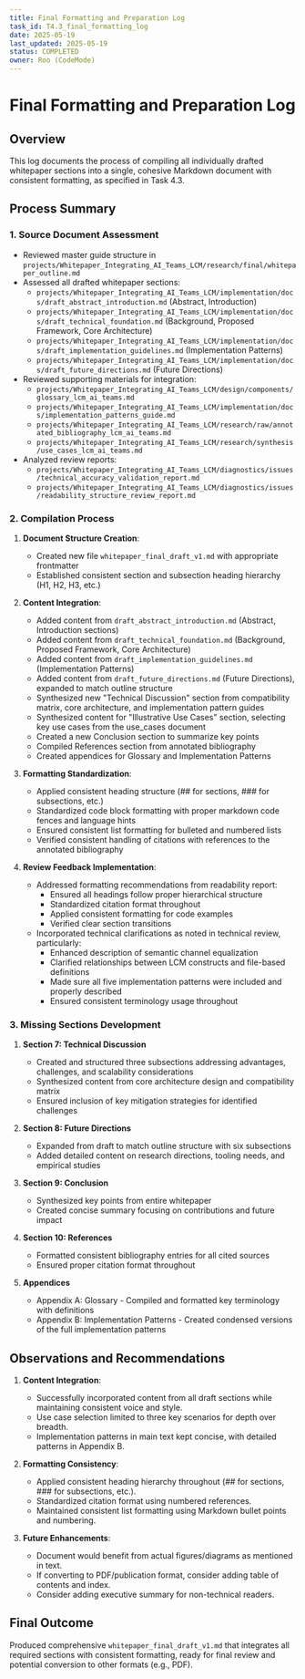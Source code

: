 ```yaml
---
title: Final Formatting and Preparation Log
task_id: T4.3_final_formatting_log
date: 2025-05-19
last_updated: 2025-05-19
status: COMPLETED
owner: Roo (CodeMode)
---
```


# Final Formatting and Preparation Log

## Overview
This log documents the process of compiling all individually drafted whitepaper sections into a single, cohesive Markdown document with consistent formatting, as specified in Task 4.3.

## Process Summary

### 1. Source Document Assessment
- Reviewed master guide structure in `projects/Whitepaper_Integrating_AI_Teams_LCM/research/final/whitepaper_outline.md`
- Assessed all drafted whitepaper sections:
  - `projects/Whitepaper_Integrating_AI_Teams_LCM/implementation/docs/draft_abstract_introduction.md` (Abstract, Introduction)
  - `projects/Whitepaper_Integrating_AI_Teams_LCM/implementation/docs/draft_technical_foundation.md` (Background, Proposed Framework, Core Architecture)
  - `projects/Whitepaper_Integrating_AI_Teams_LCM/implementation/docs/draft_implementation_guidelines.md` (Implementation Patterns)
  - `projects/Whitepaper_Integrating_AI_Teams_LCM/implementation/docs/draft_future_directions.md` (Future Directions)
- Reviewed supporting materials for integration:
  - `projects/Whitepaper_Integrating_AI_Teams_LCM/design/components/glossary_lcm_ai_teams.md`
  - `projects/Whitepaper_Integrating_AI_Teams_LCM/implementation/docs/implementation_patterns_guide.md`
  - `projects/Whitepaper_Integrating_AI_Teams_LCM/research/raw/annotated_bibliography_lcm_ai_teams.md`
  - `projects/Whitepaper_Integrating_AI_Teams_LCM/research/synthesis/use_cases_lcm_ai_teams.md`
- Analyzed review reports:
  - `projects/Whitepaper_Integrating_AI_Teams_LCM/diagnostics/issues/technical_accuracy_validation_report.md`
  - `projects/Whitepaper_Integrating_AI_Teams_LCM/diagnostics/issues/readability_structure_review_report.md`

### 2. Compilation Process
1. **Document Structure Creation**:
   - Created new file `whitepaper_final_draft_v1.md` with appropriate frontmatter
   - Established consistent section and subsection heading hierarchy (H1, H2, H3, etc.)

2. **Content Integration**:
   - Added content from `draft_abstract_introduction.md` (Abstract, Introduction sections)
   - Added content from `draft_technical_foundation.md` (Background, Proposed Framework, Core Architecture)
   - Added content from `draft_implementation_guidelines.md` (Implementation Patterns)
   - Added content from `draft_future_directions.md` (Future Directions), expanded to match outline structure
   - Synthesized new "Technical Discussion" section from compatibility matrix, core architecture, and implementation pattern guides
   - Synthesized content for "Illustrative Use Cases" section, selecting key use cases from the use_cases document
   - Created a new Conclusion section to summarize key points
   - Compiled References section from annotated bibliography
   - Created appendices for Glossary and Implementation Patterns

3. **Formatting Standardization**:
   - Applied consistent heading structure (## for sections, ### for subsections, etc.)
   - Standardized code block formatting with proper markdown code fences and language hints
   - Ensured consistent list formatting for bulleted and numbered lists
   - Verified consistent handling of citations with references to the annotated bibliography

4. **Review Feedback Implementation**:
   - Addressed formatting recommendations from readability report:
     - Ensured all headings follow proper hierarchical structure
     - Standardized citation format throughout
     - Applied consistent formatting for code examples
     - Verified clear section transitions
   - Incorporated technical clarifications as noted in technical review, particularly:
     - Enhanced description of semantic channel equalization
     - Clarified relationships between LCM constructs and file-based definitions
     - Made sure all five implementation patterns were included and properly described
     - Ensured consistent terminology usage throughout

### 3. Missing Sections Development

1. **Section 7: Technical Discussion**
   - Created and structured three subsections addressing advantages, challenges, and scalability considerations
   - Synthesized content from core architecture design and compatibility matrix
   - Ensured inclusion of key mitigation strategies for identified challenges

2. **Section 8: Future Directions**
   - Expanded from draft to match outline structure with six subsections
   - Added detailed content on research directions, tooling needs, and empirical studies

3. **Section 9: Conclusion**
   - Synthesized key points from entire whitepaper
   - Created concise summary focusing on contributions and future impact

4. **Section 10: References**
   - Formatted consistent bibliography entries for all cited sources
   - Ensured proper citation format throughout

5. **Appendices**
   - Appendix A: Glossary - Compiled and formatted key terminology with definitions
   - Appendix B: Implementation Patterns - Created condensed versions of the full implementation patterns

## Observations and Recommendations

1. **Content Integration**:
   - Successfully incorporated content from all draft sections while maintaining consistent voice and style.
   - Use case selection limited to three key scenarios for depth over breadth.
   - Implementation patterns in main text kept concise, with detailed patterns in Appendix B.

2. **Formatting Consistency**:
   - Applied consistent heading hierarchy throughout (## for sections, ### for subsections, etc.).
   - Standardized citation format using numbered references.
   - Maintained consistent list formatting using Markdown bullet points and numbering.

3. **Future Enhancements**:
   - Document would benefit from actual figures/diagrams as mentioned in text.
   - If converting to PDF/publication format, consider adding table of contents and index.
   - Consider adding executive summary for non-technical readers.

## Final Outcome
Produced comprehensive `whitepaper_final_draft_v1.md` that integrates all required sections with consistent formatting, ready for final review and potential conversion to other formats (e.g., PDF).